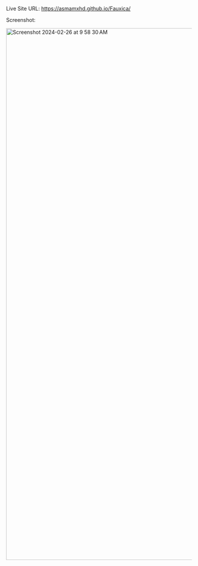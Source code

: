 Live Site URL: https://asmamxhd.github.io/Fauxica/

Screenshot:

<img width="1440" alt="Screenshot 2024-02-26 at 9 58 30 AM" src="https://github.com/AsmaMxhd/Fauxica/assets/154555947/3c7512af-7d0f-475b-bb69-5ae6eaa06921">
